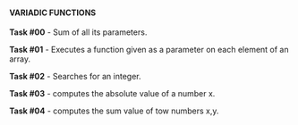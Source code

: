 #### VARIADIC FUNCTIONS

**Task #00** - Sum of all its parameters.

**Task #01** - Executes a function given as a parameter on each element of an array.

**Task #02** - Searches for an integer.

**Task #03** - computes the absolute value of a number x.

**Task #04** - computes the sum value of tow numbers x,y.
